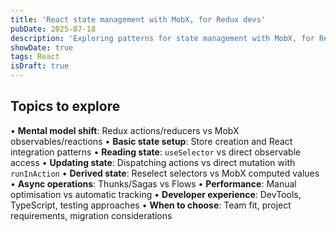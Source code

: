 ```yaml
---
title: 'React state management with MobX, for Redux devs'
pubDate: 2025-07-18
description: 'Exploring patterns for state management with MobX, for Redux devs.'
showDate: true
tags: React
isDraft: true
---
```


## Topics to explore

• **Mental model shift**: Redux actions/reducers vs MobX observables/reactions
• **Basic state setup**: Store creation and React integration patterns
• **Reading state**: `useSelector` vs direct observable access
• **Updating state**: Dispatching actions vs direct mutation with `runInAction`
• **Derived state**: Reselect selectors vs MobX computed values
• **Async operations**: Thunks/Sagas vs Flows
• **Performance**: Manual optimisation vs automatic tracking
• **Developer experience**: DevTools, TypeScript, testing approaches
• **When to choose**: Team fit, project requirements, migration considerations
